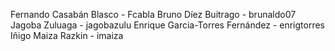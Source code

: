 Fernando Casabán Blasco - Fcabla
Bruno Díez Buitrago - brunaldo07
Jagoba Zuluaga - jagobazulu
Enrique Garcia-Torres Fernández - enrigtorres
Iñigo Maiza Razkin - imaiza


